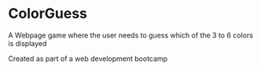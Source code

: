 # ColorGuess
A Webpage game where the user needs to guess which of the 3 to 6 colors is displayed

Created as part of a web development bootcamp
